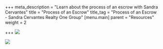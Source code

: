 +++
meta_description = "Learn about the process of an escrow with Sandra Cervantes"
title = "Process of an Escrow"
title_tag = "Process of an Escrow - Sandra Cervantes Realty One Group"
[menu.main]
parent = "Resources"
weight = 2

+++
![](/uploads/process_escrow.jpg)

![](/uploads/process_of_an_escrow.png)